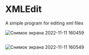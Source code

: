 # XMLEdit
A simple program for editing xml files




![Снимок экрана 2022-11-11 160459](https://user-images.githubusercontent.com/74844338/201346561-4af765f1-278f-48c2-85b0-d81ce176eaf3.png)
##
![Снимок экрана 2022-11-11 160549](https://user-images.githubusercontent.com/74844338/201346578-6181ecec-b1ea-44ae-9acf-c5ac01b56099.png)
